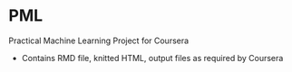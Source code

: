 # PML
Practical Machine Learning Project for Coursera
- Contains RMD file, knitted HTML, output files as required by Coursera
